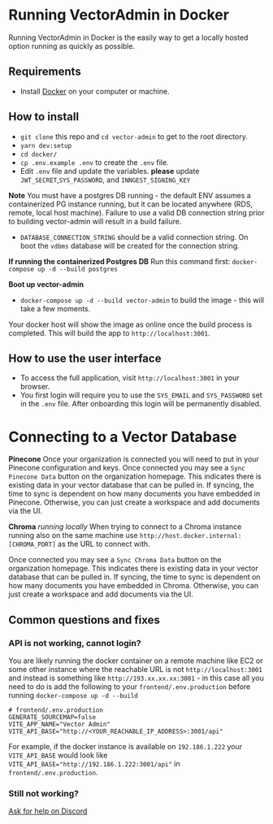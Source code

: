# Running VectorAdmin in Docker

Running VectorAdmin in Docker is the easily way to get a locally hosted option running as quickly as possible.


## Requirements
- Install [Docker](https://www.docker.com/) on your computer or machine.

## How to install
- `git clone` this repo and `cd vector-admin` to get to the root directory.
- `yarn dev:setup`
- `cd docker/`
- `cp .env.example .env` to create the `.env` file.
- Edit `.env` file and update the variables. **please** update `JWT_SECRET`,`SYS_PASSWORD`, and `INNGEST_SIGNING_KEY`

**Note** You must have a postgres DB running - the default ENV assumes a containerized PG instance running, but it can
be located anywhere (RDS, remote, local host machine). Failure to use a valid DB connection string prior to building
vector-admin will result in a build failure.
- `DATABASE_CONNECTION_STRING` should be a valid connection string. On boot the `vdbms` database will be created for the connection string.

**If running the containerized Postgres DB**
Run this command first: `docker-compose up -d --build postgres`

**Boot up vector-admin**
- `docker-compose up -d --build vector-admin` to build the image - this will take a few moments.

Your docker host will show the image as online once the build process is completed. This will build the app to `http://localhost:3001`.


## How to use the user interface
- To access the full application, visit `http://localhost:3001` in your browser.
- You first login will require you to use the `SYS_EMAIL` and `SYS_PASSWORD` set in the `.env` file. After onboarding this login will be permanently disabled.


# Connecting to a Vector Database

**Pinecone**
Once your organization is connected you will need to put in your Pinecone configuration and keys. Once connected you may see a `Sync Pinecone Data` button on the organization homepage. This indicates there is existing data in your vector database that can be pulled in. If syncing, the time to sync is dependent on how many documents you have embedded in Pinecone. Otherwise, you can just create a workspace and add documents via the UI.

**Chroma** _running locally_
When trying to connect to a Chroma instance running also on the same machine use `http://host.docker.internal:[CHROMA_PORT]` as the URL to connect with.

Once connected you may see a `Sync Chroma Data` button on the organization homepage. This indicates there is existing data in your vector database that can be pulled in. If syncing, the time to sync is dependent on how many documents you have embedded in Chroma. Otherwise, you can just create a workspace and add documents via the UI.


## Common questions and fixes

### API is not working, cannot login?
You are likely running the docker container on a remote machine like EC2 or some other instance where the reachable URL
is not `http://localhost:3001` and instead is something like `http://193.xx.xx.xx:3001` - in this case all you need to do is add the following to your `frontend/.env.production` before running `docker-compose up -d --build`
```
# frontend/.env.production
GENERATE_SOURCEMAP=false
VITE_APP_NAME="Vector Admin"
VITE_API_BASE="http://<YOUR_REACHABLE_IP_ADDRESS>:3001/api"
```
For example, if the docker instance is available on `192.186.1.222` your `VITE_API_BASE` would look like `VITE_API_BASE="http://192.186.1.222:3001/api"` in `frontend/.env.production`.

### Still not working?
[Ask for help on Discord](https://discord.gg/6UyHPeGZAC)